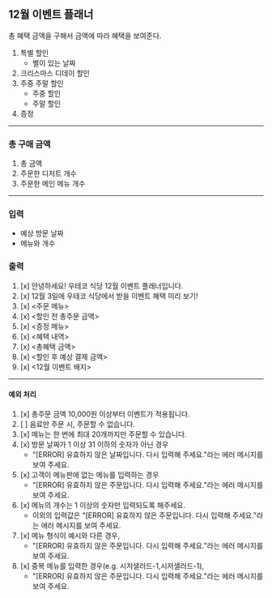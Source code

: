 ## 12월 이벤트 플래너
총 혜택 금액을 구해서 금액에 따라 혜택을 보여준다.
1. 특별 할인
   - 별이 있는 날짜
2. 크리스마스 디데이 할인
3. 주중 주말 할인
   - 주중 할인
   - 주말 할인
4. 증정
----------------------------------------
### 총 구매 금액
1. 총 금액
2. 주문한 디저트 개수
3. 주문한 메인 메뉴 개수
----------------------------------------
### 입력
- 예상 방문 날짜
- 메뉴와 개수
### 출력
1. [x] 안녕하세요! 우테코 식당 12월 이벤트 플래너입니다.
2. [x] 12월 3일에 우테코 식당에서 받을 이벤트 혜택 미리 보기!
3. [x] <주문 메뉴>
4. [x] <할인 전 총주문 금액>
5. [x] <증정 메뉴>
6. [x] <혜택 내역>
7. [x] <총혜택 금액>
8. [x] <할인 후 예상 결제 금액>
9. [x] <12월 이벤트 배지>

------------------------------------------
#### 예외 처리
1. [x] 총주문 금액 10,000원 이상부터 이벤트가 적용됩니다.
2. [ ] 음료만 주문 시, 주문할 수 없습니다.
3. [x] 메뉴는 한 번에 최대 20개까지만 주문할 수 있습니다.
4. [x] 방문 날짜가 1 이상 31 이하의 숫자가 아닌 경우
   - "[ERROR] 유효하지 않은 날짜입니다. 다시 입력해 주세요."라는 에러 메시지를 보여 주세요.
5. [x] 고객이 메뉴판에 없는 메뉴를 입력하는 경우
   - "[ERROR] 유효하지 않은 주문입니다. 다시 입력해 주세요."라는 에러 메시지를 보여 주세요.
6. [x] 메뉴의 개수는 1 이상의 숫자만 입력되도록 해주세요. 
   - 이외의 입력값은 "[ERROR] 유효하지 않은 주문입니다. 다시 입력해 주세요."라는 에러 메시지를 보여 주세요.
7. [x] 메뉴 형식이 예시와 다른 경우, 
   - "[ERROR] 유효하지 않은 주문입니다. 다시 입력해 주세요."라는 에러 메시지를 보여 주세요.
8. [x] 중복 메뉴를 입력한 경우(e.g. 시저샐러드-1,시저샐러드-1), 
   - "[ERROR] 유효하지 않은 주문입니다. 다시 입력해 주세요."라는 에러 메시지를 보여 주세요.
